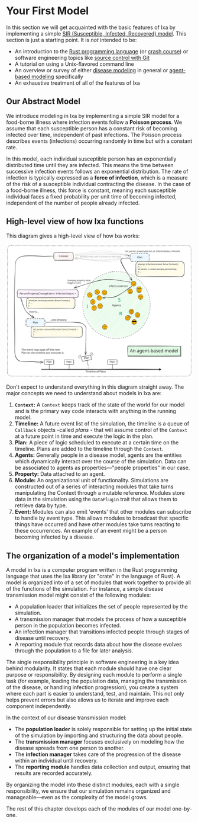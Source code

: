 # Your First Model

In this section we will get acquainted with the basic features of Ixa by implementing a simple [SIR (Susceptible, Infected, Recovered) model](https://en.wikipedia.org/wiki/Compartmental_models_in_epidemiology#The_SIR_model). This section is just a starting point. It is _not_ intended to be:
- An introduction to the [Rust programming language](https://www.rust-lang.org/learn) (or [crash course](https://stevedonovan.github.io/rust-gentle-intro/readme.html)) or software engineering topics like [source control with Git](https://git-scm.com/book/ms/v2/Getting-Started-About-Version-Control)
- A tutorial on using a Unix-flavored command line
- An overview or survey of either [disease modeling](https://en.wikipedia.org/wiki/Mathematical_modelling_of_infectious_diseases) in general or [agent-based modeling](https://en.wikipedia.org/wiki/Agent-based_model) specifically
- An exhaustive treatment of all of the features of Ixa
## Our Abstract Model
We introduce modeling in Ixa by implementing a simple SIR model for a food-borne illness where infection events follow a **Poisson process**. We assume that each susceptible person has a constant risk of becoming infected over time, independent of past infections. The Poisson process describes events (infections) occurring randomly in time but with a constant rate.

In this model, each individual susceptible person has an exponentially distributed time until they are infected. This means the time between successive infection events follows an exponential distribution. The rate of infection is typically expressed as a **force of infection**, which is a measure of the risk of a susceptible individual contracting the disease. In the case of a food-borne illness, this force is constant, meaning each susceptible individual faces a fixed probability per unit time of becoming infected, independent of the number of people already infected.
## High-level view of how Ixa functions

This diagram gives a high-level view of how Ixa works:

![An Agent Based Model](../assets/AnAgentBasedModel.svg)

Don't expect to understand everything in this diagram straight away. The major concepts we need to understand about models in Ixa are:
1. **`Context`:** A `Context` keeps track of the state of the world for our model and is the primary way code interacts with anything in the running model.
2. **Timeline:** A future event list of the simulation, the timeline is a queue of `Callback` objects -called *plans* - that will assume control of the `Context` at a future point in time and execute the logic in the plan.
3. **Plan:** A piece of logic scheduled to execute at a certain time on the timeline. Plans are added to the timeline through the `Context`.
4. **Agents:** Generally people in a disease model, agents are the entities which dynamically interact over the course of the simulation. Data can be associated to agents as properties—"people properties" in our case.
5. **Property:** Data attached to an agent.
6. **Module:** An organizational unit of functionality. Simulations are constructed out of a series of interacting modules that take turns manipulating the Context through a mutable reference. Modules store data in the simulation using the `DataPlugin` trait that allows them to retrieve data by type.
7. **Event:** Modules can also emit 'events' that other modules can subscribe to handle by event type. This allows modules to broadcast that specific things have occurred and have other modules take turns reacting to these occurrences. An example of an event might be a person becoming infected by a disease.

## The organization of a model's implementation

A model in Ixa is a computer program written in the Rust programming language that uses the Ixa library (or "crate" in the language of Rust). A model is organized into of a set of modules that work together to provide all of the functions of the simulation. For instance, a simple disease transmission model might consist of the following modules:
* A population loader that initializes the set of people represented by the simulation.
* A transmission manager that models the process of  how a susceptible person in the population becomes infected.
* An infection manager that transitions infected people through stages of disease until recovery.
* A reporting module that records data about how the disease evolves through the population to a file for later analysis.

The single responsibility principle in software engineering is a key idea behind modularity. It states that each module should have one clear purpose or responsibility. By designing each module to perform a single task (for example, loading the population data, managing the transmission of the disease, or handling infection progression), you create a system where each part is easier to understand, test, and maintain. This not only helps prevent errors but also allows us to iterate and improve each component independently.

In the context of our disease transmission model:
 * The **population loader** is solely responsible for setting up the initial state of the simulation by importing and structuring the data about people.
 * The **transmission manager** focuses exclusively on modeling how the disease spreads from one person to another.
 * The **infection manager** takes care of the progression of the disease within an individual until recovery.
 * The **reporting module** handles data collection and output, ensuring that results are recorded accurately.

By organizing the model into these distinct modules, each with a single responsibility, we ensure that our simulation remains organized and manageable—even as the complexity of the model grows.

The rest of this chapter develops each of the modules of our model one-by-one.
